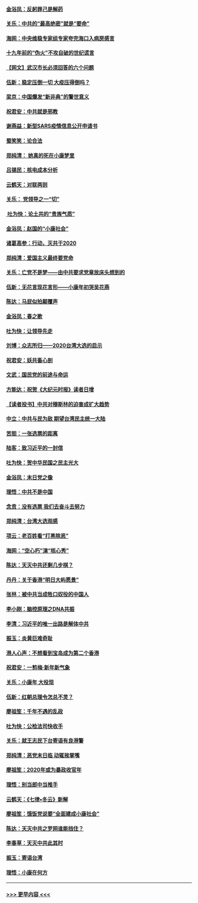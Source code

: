 #### [金浴凤：反躬罪己是解药](../pages/nsc993/n11820280.md?t=01252144) 
#### [关乐：中共的“最高绝密”就是“要命”](../pages/nsc993/n11816946.md?t=01252144) 
#### [海网：中央维稳专家组专家夸完海口入病房感言](../pages/nsc993/n11815138.md?t=01252144) 
#### [十九年前的“伪火”不攻自破的世纪谎言](../pages/nsc993/n11813238.md?t=01252144) 
#### [【网文】武汉市长必须回答的六个问题](../pages/nsc993/n11813848.md?t=01252144) 
#### [伍新：稳定压倒一切 大疫压得倒吗？](../pages/nsc993/n11812634.md?t=01252144) 
#### [梁京：中国爆发“新非典”的警世意义](../pages/nsc993/n11812554.md?t=01252144) 
#### [祝君安：中共就是邪教](../pages/nsc993/n11812431.md?t=01252144) 
#### [谢燕益：新型SARS疫情信息公开申请书](../pages/nsc993/n11808840.md?t=01252144) 
#### [蜀笑笑：论合法](../pages/nsc993/n11808064.md?t=01252144) 
#### [郑纯清： 她真的死在小康梦里](../pages/nsc993/n11806623.md?t=01252144) 
#### [吕锡民：核电成本分析](../pages/nsc993/n11806284.md?t=01252144) 
#### [云鹤天：对联两则](../pages/nsc993/n11805957.md?t=01252144) 
#### [关乐： 党领导之一“切”](../pages/nsc993/n11804505.md?t=01252144) 
#### [ 吐为快：论土共的“贵族气质”](../pages/nsc993/n11804490.md?t=01252144) 
#### [金浴凤：赵国的“小康社会”](../pages/nsc993/n11804452.md?t=01252144) 
#### [诸葛高参：行动，灭共于2020](../pages/nsc993/n11804120.md?t=01252144) 
#### [郑纯清：爱国主义最终要党命](../pages/nsc993/n11802197.md?t=01252144) 
#### [关乐：亡党不是梦——由中共要求党章放床头想到的](../pages/nsc993/n11802156.md?t=01252144) 
#### [伍新：无花言现花言形——小康年初哭吴花燕](../pages/nsc993/n11800044.md?t=01252144) 
#### [陈达：马屁似拍颠覆声](../pages/nsc993/n11800010.md?t=01252144) 
#### [金浴凤：春之歌](../pages/nsc993/n11797687.md?t=01252144) 
#### [吐为快：让领导先走](../pages/nsc993/n11797512.md?t=01252144) 
#### [刘博：众志所归——2020台湾大选的启示](../pages/nsc993/n11796878.md?t=01252144) 
#### [祝君安：妖共畜心剖](../pages/nsc993/n11794273.md?t=01252144) 
#### [文武：国民党的前途与命运](../pages/nsc993/n11794198.md?t=01252144) 
#### [方能达：祝贺《大纪元时报》读者日增](../pages/nsc993/n11793807.md?t=01252144) 
#### [【读者投书】中共对穆斯林的迫害成扩大趋势](../pages/nsc993/n11791371.md?t=01252144) 
#### [中立：中共与民为敌 期望台湾民主统一大陆](../pages/nsc993/n11790392.md?t=01252144) 
#### [苦胆：一张选票的距离](../pages/nsc993/n11788914.md?t=01252144) 
#### [陆客：致习近平的一封信](../pages/nsc993/n11788867.md?t=01252144) 
#### [吐为快：贺中华民国之民主光大](../pages/nsc993/n11788618.md?t=01252144) 
#### [金浴凤：末日党之像](../pages/nsc993/n11787475.md?t=01252144) 
#### [理悟：中共不是中国](../pages/nsc993/n11787463.md?t=01252144) 
#### [念贲：没有选票  我们去奋斗去努力](../pages/nsc993/n11787398.md?t=01252144) 
#### [郑纯清：台湾大选观感](../pages/nsc993/n11786210.md?t=01252144) 
#### [项云：老百姓看“打黑除恶”](../pages/nsc993/n11785398.md?t=01252144) 
#### [海网：“空心朽”演“核心秀”](../pages/nsc993/n11783874.md?t=01252144) 
#### [陈达：天灭中共还剩几步棋？](../pages/nsc993/n11783719.md?t=01252144) 
#### [丹丹：关于香港“明日大屿愿景”](../pages/nsc993/n11783273.md?t=01252144) 
#### [张林：被中共当成牲口奴役的中国人](../pages/nsc993/n11782397.md?t=01252144) 
#### [李小刚：脑控原理之DNA共振](../pages/nsc993/n11780962.md?t=01252144) 
#### [李清：习近平的唯一出路是解体中共](../pages/nsc993/n11780866.md?t=01252144) 
#### [振玉：炎黄巨难奇耻](../pages/nsc993/n11779632.md?t=01252144) 
#### [港人心声：不想看到宝岛成为第二个香港](../pages/nsc993/n11778817.md?t=01252144) 
#### [祝君安：一剪梅‧新年新气象](../pages/nsc993/n11776340.md?t=01252144) 
#### [关乐：小康年 大役现](../pages/nsc993/n11774213.md?t=01252144) 
#### [伍新：红朝总理令怎总不灵？](../pages/nsc993/n11770813.md?t=01252144) 
#### [廖祖笙：千年不遇的乱政](../pages/nsc993/n11770373.md?t=01252144) 
#### [吐为快：公检法司快收手](../pages/nsc993/n11770359.md?t=01252144) 
#### [关乐：就王志民下台寄语有良港警](../pages/nsc993/n11769903.md?t=01252144) 
#### [郑纯清：恶党末日临 动辄挨掌嘴](../pages/nsc993/n11769356.md?t=01252144) 
#### [廖祖笙：2020年或为暴政收官年](../pages/nsc993/n11768216.md?t=01252144) 
#### [理悟：别当郎中当推手](../pages/nsc993/n11768243.md?t=01252144) 
#### [云鹤天：《七律▪冬云》新解](../pages/nsc993/n11768204.md?t=01252144) 
#### [廖祖笙：饿饭党说要“全面建成小康社会”](../pages/nsc993/n11767482.md?t=01252144) 
#### [陈达：天灭中共之罗网谁能挡住？](../pages/nsc993/n11767465.md?t=01252144) 
#### [李春草：天灭中共此其时](../pages/nsc993/n11767452.md?t=01252144) 
#### [振玉：寄语台湾](../pages/nsc993/n11767432.md?t=01252144) 
#### [理悟：小康在何方](../pages/nsc993/n11767394.md?t=01252144) 

----
#### [ >>> 更早内容 <<< ](../indexes/nsc993-earlier.md)
